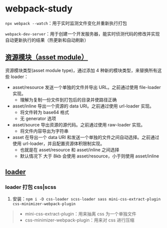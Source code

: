# webpack-study

`npx webpack --watch`：用于实时监测文件变化并重新执行打包

`webpack-dev-server`：用于创建一个开发服务器，能实时侦测代码的修改并实现自动更新执行的结果（热更新和自动刷新）

## [资源模块（asset module）](https://webpack.docschina.org/guides/asset-modules/#root)

资源模块类型(asset module type)，通过添加 4 种新的模块类型，来替换所有这些 loader：

- asset/resource 发送一个单独的文件并导出 URL。之前通过使用 file-loader 实现。
    - 理解为复制一份文件到打包后的目录并使路径正确
- asset/inline 导出一个资源的 data URI。之前通过使用 url-loader 实现。
    - 将文件转为 base64 格式
    - 无 generator 选项
- asset/source 导出资源的源代码。之前通过使用 raw-loader 实现。
    - 将文件内容导出为字符串
- asset 在导出一个 data URI 和发送一个单独的文件之间自动选择。之前通过使用 url-loader，并且配置资源体积限制实现。
    - 也就是在 asset/resource 和 asset/inline 之间选择
    - 默认情况下 大于 8kb 会使用 asset/resource，小于则使用 asset/inline 

## [loader](https://webpack.docschina.org/concepts/loaders/)

### loader 打包 css|scss

1. 安装：`npm i -D css-loader scss-loader sass mini-css-extract-plugin css-minimizer-webpack-plugin`

> - mini-css-extract-plugin：用来抽离 css 为一个单独文件
> - css-minimizer-webpack-plugin：用来对 css 进行压缩
